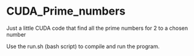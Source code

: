 # CUDA_Prime_numbers

Just a little CUDA code that find all the prime numbers for 2 to a chosen number

Use the run.sh (bash script) to compile and run the program.
